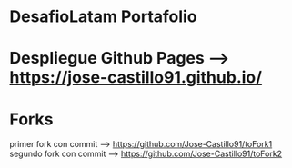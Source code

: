 # DesafioLatam Portafolio
# Despliegue Github Pages --> https://jose-castillo91.github.io/

# Forks
primer fork con commit --> https://github.com/Jose-Castillo91/toFork1
segundo fork con commit --> https://github.com/Jose-Castillo91/toFork2
